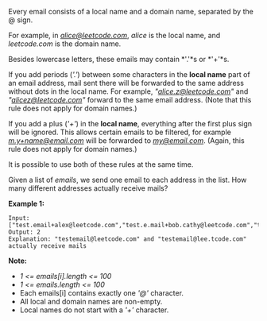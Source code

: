 Every email consists of a local name and a domain name, separated by the @ sign.

For example, in *alice@leetcode.com*, *alice* is the local name, and *leetcode.com* is the domain name.

Besides lowercase letters, these emails may contain *'.'*s or *'+'*s.

If you add periods (*'.'*) between some characters in the **local name** part of an email address, mail sent there will be forwarded to the same address without dots in the local name.  For example, *"alice.z@leetcode.com"* and *"alicez@leetcode.com"* forward to the same email address.  (Note that this rule does not apply for domain names.)

If you add a plus (*'+'*) in the **local name**, everything after the first plus sign will be ignored. This allows certain emails to be filtered, for example *m.y+name@email.com* will be forwarded to *my@email.com*.  (Again, this rule does not apply for domain names.)

It is possible to use both of these rules at the same time.

Given a list of *emails*, we send one email to each address in the list.  How many different addresses actually receive mails? 
 
**Example 1:**
```
Input: ["test.email+alex@leetcode.com","test.e.mail+bob.cathy@leetcode.com","testemail+david@lee.tcode.com"]
Output: 2
Explanation: "testemail@leetcode.com" and "testemail@lee.tcode.com" actually receive mails
```

**Note:**
* *1 <= emails[i].length <= 100*
* *1 <= emails.length <= 100*
* Each emails[i] contains exactly one *'@'* character.
* All local and domain names are non-empty.
* Local names do not start with a *'+'* character.